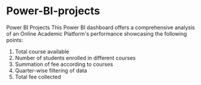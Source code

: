 # Power-BI-projects
Power BI Projects
This Power BI dashboard offers a comprehensive analysis of an Online Academic Platform's performance showcasing the following points:
1) Total course available
2) Number of students enrolled in different courses
3) Summation of fee according to courses
4) Quarter-wise filtering of data
5) Total fee collected
